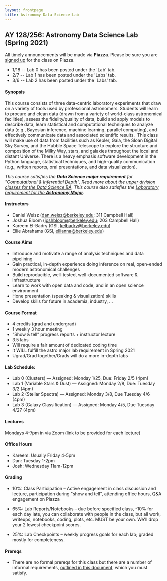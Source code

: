 ```yaml
---
layout: frontpage
title: Astronomy Data Science Lab
---
```


## AY 128/256: Astronomy Data Science Lab (Spring 2021)

<!--
<div class="alert alert-primary" role="alert">

Interested in taking this class? You should read the <a href="https://ucb-datalab.github.io/pages/prereq.html">Prereqs</a> page carefully to make sure you'll be a good fit.<br/>
</div>
-->

<div class="alert alert-info" role="alert">
 All timely announcements will be made via <b>Piazza</b>. Please be sure you are <a href="https://piazza.com/berkeley/spring2021/ay128256/home" alt="Piazza Homepage">signed up</a> for the class on Piazza.
</div>


<div class="alert alert-primary" role="alert">
<ul>
<li>1/18 -- Lab 0 has been posted under the 'Lab' tab.</li>
<li>2/7 -- Lab 1 has been posted under the 'Labs' tab.</li> 
<li>3/6 -- Lab 2 has been posted under the 'Labs' tab.</li> 
</ul>
</div>
<!--
<li>3/1 -- Lab 2 has been posted under the 'Labs' tab.</li> 
<li>3/29 -- Lab 3 has been posted under the 'Labs' tab.</li> 
</ul>
</div> -->

#### Synopsis

This course consists of three data-centric laboratory experiments that draw on a variety of tools used by professional astronomers. Students will learn to procure and clean data (drawn from a variety of world-class astronomical facilities), assess the fidelity/quality of data, build and apply models to describe data, learn statistical and computational techniques to analyze data (e.g., Bayesian inference, machine learning, parallel computing), and effectively communicate data and associated scientific results.  This class will make use of data from facilities such as Kepler, Gaia, the Sloan Digital Sky Survey, and the Hubble Space Telescope to explore the structure and composition of the Milky Way, stars, and galaxies throughout the local and distant Universe. There is a heavy emphasis software development in the Python language, statistical techniques, and high-quality communication (e.g., written reports, oral presentations, and data visualization). 


<i>This course satisfies the <b>Data Science major requirement</b> for "Computational & Inferential Depth". Read more about the <a href="https://data.berkeley.edu/degrees/data-science-ba/upper-division">upper division classes for the Data Science BA</a>. This course also satisfies the <a href="https://astro.berkeley.edu/programs/undergraduate-program/astrophysics-major">Laboratory requirement for the <b>Astronomy Major</b></a>.</i>

#### Instructors

* Daniel Weisz (dan.weisz@berkeley.edu; 311 Campbell Hall)
* Joshua Bloom (joshbloom@berkeley.edu; 203 Campbell Hall)
* Kareem El-Badry (GSI, kelbadry@berkeley.edu)
* Ellie Abrahams (GSI, ellianna@berkeley.edu)




#### Course Aims

* Introduce and motivate a range of analysis techniques and data pipelining
* Gain practical, in-depth experience doing inference on real, open-ended modern astronomical challenges
* Build reproducible, well-tested, well-documented software & infrastructure
* Learn to work with open data and code, and in an open science environment
* Hone presentation (speaking & visualization) skills
* Develop skills for future in academia, industry, ...


#### Course Format

* 4 credits (grad and undergrad)
* 1 weekly 3 hour meeting
* “Show & tell” progress reports + instructor lecture
* 3.5 labs
* Will require a fair amount of dedicated coding time
* It WILL fulfill the astro major lab requirement in Spring 2021
* Ugrad/Grad together/Grads will do a more in-depth labs 

#### Lab Schedule:

 * Lab 0 (Clusters) — Assigned: Monday 1/25, Due: Friday 2/5 (4pm)
 * Lab 1 (Variable Stars & Dust) — Assigned: Monday 2/8, Due: Tuesday 3/2 (4pm)
 * Lab 2 (Stellar Spectra) — Assigned: Monday 3/8, Due Tuesday 4/6 (4pm)
 * Lab 3 (Galaxy Classification) — Assigned: Monday 4/5, Due Tuesday 4/27 (4pm)
 

#### Lectures

Mondays 4-7pm in via Zoom (link to be provided for each lecture) 


#### Office Hours

* Kareem: Usually Friday 4-5pm <!-- Thurs 2–3 in 419 Campbell -->
* Dan: Tuesday 1-2pm <!-- Tue Noon–1pm in 355 Campbell -->
* Josh: Wednesday 11am-12pm <!--  Wed 4–5pm in 203 Campbell -->

#### Grading

 * 10%: Class Participation – Active engagement in class discussion and lecture, participation during "show and tell", attending office hours, Q&A engagement on Piazza
 
 * 65%: Lab Reports/Notebooks – due before specified class, -10% for each day late, you can collaborate with people in the class, but all work, writeups, notebooks, coding, plots, etc. MUST be your own. We'll drop your 2 lowest checkpoint scores.

 * 25%: Lab Checkpoints – weekly progress goals for each lab; graded mostly for completeness.


#### Prereqs

* There are no formal prereqs for this class but there are a number of informal requirements, [outlined in this document](https://ucb-datalab.github.io/pages/prereq.html), which you must satisfy.

